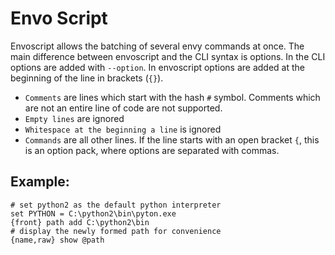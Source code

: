 # Envo Script

Envoscript allows the batching of several envy commands at once. The main difference between envoscript and the CLI syntax is options. In the CLI options are added with `--option`. In envoscript options are added at the beginning of the line in brackets (`{}`).

* `Comments` are lines which start with the hash `#` symbol. Comments which are not an entire line of code are not supported.
* `Empty lines` are ignored
* `Whitespace at the beginning a line` is ignored
* `Commands` are all other lines. If the line starts with an open bracket `{`, this is an option pack, where options are separated with commas.

## Example:

```
# set python2 as the default python interpreter
set PYTHON = C:\python2\bin\pyton.exe
{front} path add C:\python2\bin
# display the newly formed path for convenience
{name,raw} show @path
```
